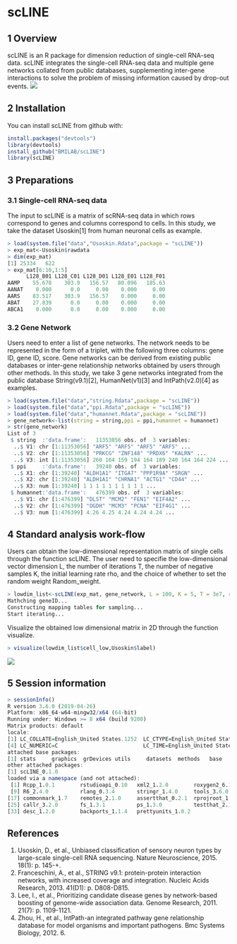 # scLINE
## 1	Overview
scLINE is an R package for dimension reduction of single-cell RNA-seq data. scLINE integrates the single-cell RNA-seq data and multiple gene networks collated from public databases, supplementing inter-gene interactions to solve the problem of missing information caused by drop-out events.
![](https://github.com/BMILAB/scLINE/figure/fig1.jpg)
## 2	Installation
You can install scLINE from github with:
```R
install.packages("devtools")
library(devtools)
install_github("BMILAB/scLINE")
library(scLINE)
```
## 3	Preparations
### 3.1	Single-cell RNA-seq data
The input to scLINE is a matrix of scRNA-seq data in which rows correspond to genes and columns correspond to cells. In this study, we take the dataset Usoskin[1] from human neuronal cells as example.
```R
> load(system.file("data","Usoskin.Rdata",package = "scLINE"))
> exp_mat<-Usoskin$rawdata
> dim(exp_mat)
[1] 25334   622
> exp_mat[6:10,1:5]
      L128_B01 L128_C01 L128_D01 L128_E01 L128_F01
AAMP    55.678    303.9   156.57   80.096   185.63
AANAT    0.000      0.0     0.00    0.000     0.00
AARS    83.517    303.9   156.57    0.000     0.00
ABAT    27.839      0.0     0.00    0.000     0.00
ABCA1    0.000      0.0     0.00    0.000     0.00
```
### 3.2	Gene Network 
Users need to enter a list of gene networks. The network needs to be represented in the form of a triplet, with the following three columns: gene ID, gene ID, score. Gene networks can be derived from existing public databases or inter-gene relationship networks obtained by users through other methods. In this study, we take 3 gene networks integrated from the public database String(v9.1)[2], HumanNet(v1)[3] and IntPath(v2.0)[4] as examples. 
```R
> load(system.file("data","string.Rdata",package = "scLINE"))
> load(system.file("data","ppi.Rdata",package = "scLINE"))
> load(system.file("data","humannet.Rdata",package = "scLINE"))
> gene_network<-list(string = string,ppi = ppi,humannet = humannet)
> str(gene_network)
List of 3
 $ string  :'data.frame':	11353056 obs. of  3 variables:
  ..$ V1: chr [1:11353056] "ARF5" "ARF5" "ARF5" "ARF5" ...
  ..$ V2: chr [1:11353056] "PRKCG" "ZNF148" "PRDX6" "KALRN" ...
  ..$ V3: int [1:11353056] 260 164 159 194 164 189 240 164 164 224 ...
 $ ppi     :'data.frame':	39240 obs. of  3 variables:
  ..$ X1: chr [1:39240] "ALDH1A1" "ITGA7" "PPP1R9A" "SRGN" ...
  ..$ X2: chr [1:39240] "ALDH1A1" "CHRNA1" "ACTG1" "CD44" ...
  ..$ X3: num [1:39240] 1 1 1 1 1 1 1 1 1 1 ...
 $ humannet:'data.frame':	476399 obs. of  3 variables:
  ..$ V1: chr [1:476399] "DLST" "MCM2" "FEN1" "EIF4A2" ...
  ..$ V2: chr [1:476399] "OGDH" "MCM3" "PCNA" "EIF4G1" ...
  ..$ V3: num [1:476399] 4.26 4.25 4.24 4.24 4.24 ...
```
## 4	Standard analysis work-flow
Users can obtain the low-dimensional representation matrix of single cells through the function scLINE. The user need to specifie the low-dimensional vector dimension L, the number of iterations T, the number of negative samples K, the initial learning rate rho, and the choice of whether to set the random weight Random_weight.
```R
> lowdim_list<-scLINE(exp_mat, gene_network, L = 100, K = 5, T = 3e7, rho = 0.025, Random_weight = TRUE)
Mathching geneID...
Constructing mapping tables for sampling...
Start iterating...
```
Visualize the obtained low dimensional matrix in 2D through the function visualize.
```R
> visualize(lowdim_list$cell_low,Usoskin$label)
```
![](https://github.com/BMILAB/scLINE/figure/visualization.jpg)
## 5	Session information
```R
> sessionInfo()
R version 3.6.0 (2019-04-26)
Platform: x86_64-w64-mingw32/x64 (64-bit)
Running under: Windows >= 8 x64 (build 9200)
Matrix products: default
locale:
[1] LC_COLLATE=English_United States.1252  LC_CTYPE=English_United States.1252    LC_MONETARY=English_United States.1252
[4] LC_NUMERIC=C                           LC_TIME=English_United States.1252    
attached base packages:
[1] stats     graphics  grDevices utils     datasets  methods   base     
other attached packages:
[1] scLINE_0.1.0
loaded via a namespace (and not attached):
 [1] Rcpp_1.0.1        rstudioapi_0.10   xml2_1.2.0        roxygen2_6.1.1    magrittr_1.5      usethis_1.5.0     devtools_2.1.0    pkgload_1.0.2    
 [9] R6_2.4.0          rlang_0.3.4       stringr_1.4.0     tools_3.6.0       pkgbuild_1.0.3    sessioninfo_1.1.1 cli_1.1.0         withr_2.1.2      
[17] commonmark_1.7    remotes_2.1.0     assertthat_0.2.1  rprojroot_1.3-2   digest_0.6.19     crayon_1.3.4      processx_3.3.1    purrr_0.3.2      
[25] callr_3.2.0       fs_1.3.1          ps_1.3.0          testthat_2.1.1    memoise_1.1.0     glue_1.3.1        stringi_1.4.3     compiler_3.6.0   
[33] desc_1.2.0        backports_1.1.4   prettyunits_1.0.2
```
## References
1.	Usoskin, D., et al., Unbiased classification of sensory neuron types by large-scale single-cell RNA sequencing. Nature Neuroscience, 2015. 18(1): p. 145-+.
2.	Franceschini, A., et al., STRING v9.1: protein-protein interaction networks, with increased coverage and integration. Nucleic Acids Research, 2013. 41(D1): p. D808-D815.
3.	Lee, I., et al., Prioritizing candidate disease genes by network-based boosting of genome-wide association data. Genome Research, 2011. 21(7): p. 1109-1121.
4.	Zhou, H., et al., IntPath-an integrated pathway gene relationship database for model organisms and important pathogens. Bmc Systems Biology, 2012. 6.

